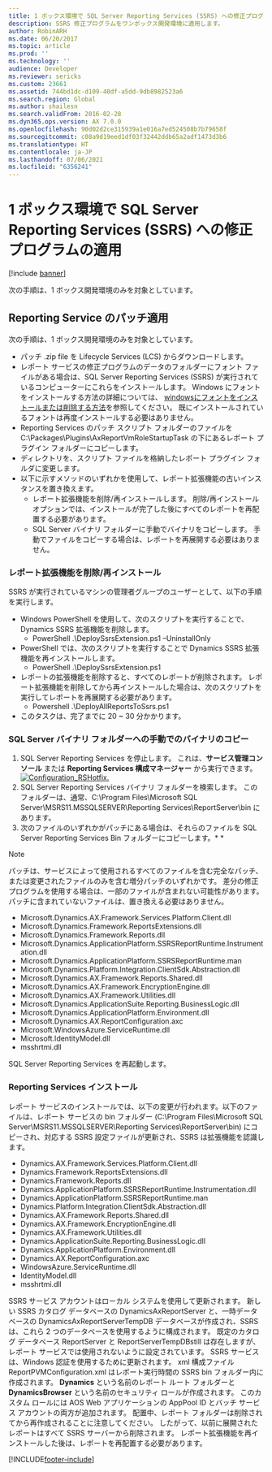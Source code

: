 ```yaml
---
title: 1 ボックス環境で SQL Server Reporting Services (SSRS) への修正プログラムの適用
description: SSRS 修正プログラムをワンボックス開発環境に適用します。
author: RobinARH
ms.date: 06/20/2017
ms.topic: article
ms.prod: ''
ms.technology: ''
audience: Developer
ms.reviewer: sericks
ms.custom: 23661
ms.assetid: 744bd1dc-d109-40df-a5dd-9db8982523a6
ms.search.region: Global
ms.author: shailesn
ms.search.validFrom: 2016-02-28
ms.dyn365.ops.version: AX 7.0.0
ms.openlocfilehash: 90d02d2ce315939a1e016a7ed524508b7b79658f
ms.sourcegitcommit: c08a9d19eed1df03f32442ddb65a2adf1473d3b6
ms.translationtype: HT
ms.contentlocale: ja-JP
ms.lasthandoff: 07/06/2021
ms.locfileid: "6356241"
---
```

# <a name="patch-sql-server-reporting-services-ssrs-in-one-box-environments"></a>1 ボックス環境で SQL Server Reporting Services (SSRS) への修正プログラムの適用

[!include [banner](../includes/banner.md)]

次の手順は、1 ボックス開発環境のみを対象としています。

## <a name="patch-the-reporting-service"></a>Reporting Service のパッチ適用

次の手順は、1 ボックス開発環境のみを対象としています。

-   パッチ .zip file を Lifecycle Services (LCS) からダウンロードします。
-   レポート サービスの修正プログラムのデータのフォルダーにフォント ファイルがある場合は、SQL Server Reporting Services (SSRS) が実行されているコンピューターにこれらをインストールします。 Windows にフォントをインストールする方法の詳細については、 [windowsにフォントをインストールまたは削除する方法](https://support.microsoft.com/help/314960/how-to-install-or-remove-a-font-in-windows)を参照してください。  既にインストールされているフォントは再度インストールする必要はありません。
-   Reporting Services のパッチ スクリプト フォルダーのファイルを C:\\Packages\\Plugins\\AxReportVmRoleStartupTask の下にあるレポート プラグイン フォルダーにコピーします。
-   ディレクトリを、スクリプト ファイルを格納したレポート プラグイン フォルダに変更します。
-   以下に示すメソッドのいずれかを使用して、レポート拡張機能の古いインスタンスを置き換えます。
    -   レポート拡張機能を削除/再インストールします。 削除/再インストール オプションでは、インストールが完了した後にすべてのレポートを再配置する必要があります。
    -   SQL Server バイナリ フォルダーに手動でバイナリをコピーします。 手動でファイルをコピーする場合は、レポートを再展開する必要はありません。

### <a name="removereinstall-the-reporting-extension"></a>レポート拡張機能を削除/再インストール
SSRS が実行されているマシンの管理者グループのユーザーとして、以下の手順を実行します。

-   Windows PowerShell を使用して、次のスクリプトを実行することで、Dynamics SSRS 拡張機能を削除します。
    -   PowerShell .\\DeploySsrsExtension.ps1 –UninstallOnly
-   PowerShell では、次のスクリプトを実行することで Dynamics SSRS 拡張機能を再インストールします。
    -   PowerShell .\\DeploySsrsExtension.ps1
-   レポートの拡張機能を削除すると、すべてのレポートが削除されます。 レポート拡張機能を削除してから再インストールした場合は、次のスクリプトを実行してレポートを再展開する必要があります。
    -   Powershell .\\DeployAllReportsToSsrs.ps1
-   このタスクは、完了までに 20 ~ 30 分かかります。

### <a name="manually-copy-binaries-to-the-sql-server-binary-folder"></a>SQL Server バイナリ フォルダーへの手動でのバイナリのコピー
1.  SQL Server Reporting Services を停止します。 これは、**サービス管理コンソール** または **Reporting Services 構成マネージャー** から実行できます。 [![Configuration\_RSHotfix.](./media/configuration_rshotfix.png)](./media/configuration_rshotfix.png)
2.  SQL Server Reporting Services バイナリ フォルダーを検索します。 このフォルダーは、通常、C:\\Program Files\\Microsoft SQL Server\\MSRS11.MSSQLSERVER\\Reporting Services\\ReportServer\\bin にあります。
3.  次のファイルのいずれかがパッチにある場合は、それらのファイルを SQL Server Reporting Services Bin フォルダーにコピーします。* *

> [!NOTE]
> パッチは、サービスによって使用されるすべてのファイルを含む完全なパッチ、または変更されたファイルのみを含む増分パッチのいずれかです。 差分の修正プログラムを使用する場合は、一部のファイルが含まれない可能性があります。 パッチに含まれていないファイルは、置き換える必要はありません。

-   Microsoft.Dynamics.AX.Framework.Services.Platform.Client.dll
-   Microsoft.Dynamics.Framework.ReportsExtensions.dll
-   Microsoft.Dynamics.Framework.Reports.dll
-   Microsoft.Dynamics.ApplicationPlatform.SSRSReportRuntime.Instrumentation.dll
-   Microsoft.Dynamics.ApplicationPlatform.SSRSReportRuntime.man
-   Microsoft.Dynamics.Platform.Integration.ClientSdk.Abstraction.dll
-   Microsoft.Dynamics.AX.Framework.Reports.Shared.dll
-   Microsoft.Dynamics.AX.Framework.EncryptionEngine.dll
-   Microsoft.Dynamics.AX.Framework.Utilities.dll
-   Microsoft.Dynamics.ApplicationSuite.Reporting.BusinessLogic.dll
-   Microsoft.Dynamics.ApplicationPlatform.Environment.dll
-   Microsoft.Dynamics.AX.ReportConfiguration.axc
-   Microsoft.WindowsAzure.ServiceRuntime.dll
-   Microsoft.IdentityModel.dll
-   msshrtmi.dll

SQL Server Reporting Services を再起動します。

### <a name="reporting-service-installation"></a>Reporting Services インストール
レポート サービスのインストールでは、以下の変更が行われます。以下のファイルは、レポート サービスの bin フォルダー (C:\\Program Files\\Microsoft SQL Server\\MSRS11.MSSQLSERVER\\Reporting Services\\ReportServer\\bin) にコピーされ、対応する SSRS 設定ファイルが更新され、SSRS は拡張機能を認識します。

-   Dynamics.AX.Framework.Services.Platform.Client.dll
-   Dynamics.Framework.ReportsExtensions.dll
-   Dynamics.Framework.Reports.dll
-   Dynamics.ApplicationPlatform.SSRSReportRuntime.Instrumentation.dll
-   Dynamics.ApplicationPlatform.SSRSReportRuntime.man
-   Dynamics.Platform.Integration.ClientSdk.Abstraction.dll
-   Dynamics.AX.Framework.Reports.Shared.dll
-   Dynamics.AX.Framework.EncryptionEngine.dll
-   Dynamics.AX.Framework.Utilities.dll
-   Dynamics.ApplicationSuite.Reporting.BusinessLogic.dll
-   Dynamics.ApplicationPlatform.Environment.dll
-   Dynamics.AX.ReportConfiguration.axc
-   WindowsAzure.ServiceRuntime.dll
-   IdentityModel.dll
-   msshrtmi.dll

SSRS サービス アカウントはローカル システムを使用して更新されます。 新しい SSRS カタログ データベースの DynamicsAxReportServer と、一時データベースの DynamicsAxReportServerTempDB データベースが作成され、SSRS は、これら 2 つのデータベースを使用するように構成されます。 既定のカタログ データベース ReportServer と ReportServerTempDBstill は存在しますが、レポート サービスでは使用されないように設定されています。 SSRS サービスは、Windows 認証を使用するために更新されます。 xml 構成ファイル ReportPVMConfiguration.xml はレポート実行時間の SSRS bin フォルダー内に作成されます。 **Dynamics** という名前のレポート ルート フォルダーと **DynamicsBrowser** という名前のセキュリティ ロールが作成されます。 このカスタム ロールには AOS Web アプリケーションの AppPool ID とバッチ サービス アカウントの両方が追加されます。 配置中、レポート フォルダーは削除されてから再作成されることに注意してください。 したがって、以前に展開されたレポートはすべて SSRS サーバーから削除されます。  レポート拡張機能を再インストールした後は、レポートを再配置する必要があります。  





[!INCLUDE[footer-include](../../../includes/footer-banner.md)]